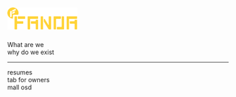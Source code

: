 # <img src="FANOA-logo.svg" height="50">
What are we   
why do we exist


--- 
resumes   
tab for owners   
mall osd   
